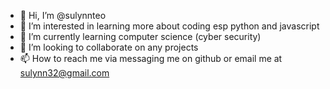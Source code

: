 - 👋 Hi, I’m @sulynnteo
- 👀 I’m interested in learning more about coding esp python and javascript
- 🌱 I’m currently learning computer science (cyber security)
- 💞️ I’m looking to collaborate on any projects
- 📫 How to reach me via messaging me on github or email me at sulynn32@gmail.com

<!---
sulynnteo/sulynnteo is a ✨ special ✨ repository because its `README.md` (this file) appears on your GitHub profile.
You can click the Preview link to take a look at your changes.
--->
